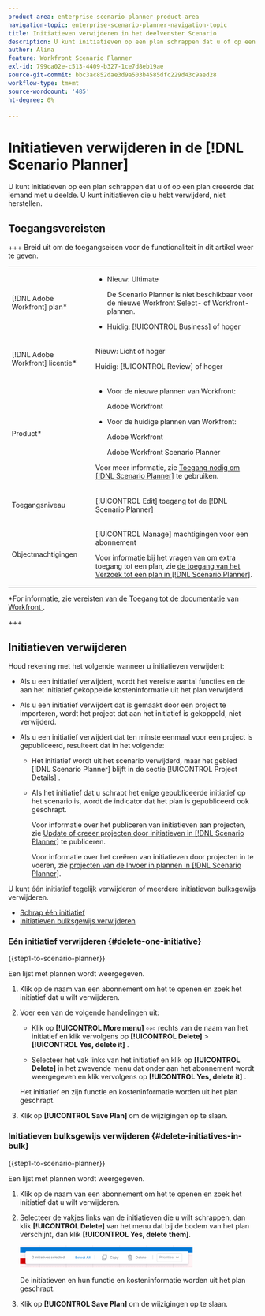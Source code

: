 ```yaml
---
product-area: enterprise-scenario-planner-product-area
navigation-topic: enterprise-scenario-planner-navigation-topic
title: Initiatieven verwijderen in het deelvenster Scenario
description: U kunt initiatieven op een plan schrappen dat u of op een plan creeerde dat iemand met u deelde. U kunt initiatieven die u hebt verwijderd, niet herstellen.
author: Alina
feature: Workfront Scenario Planner
exl-id: 799ca02e-c513-4409-b327-1ce7d8eb19ae
source-git-commit: bbc3ac852dae3d9a503b4585dfc229d43c9aed28
workflow-type: tm+mt
source-wordcount: '485'
ht-degree: 0%

---
```


# Initiatieven verwijderen in de [!DNL Scenario Planner]

U kunt initiatieven op een plan schrappen dat u of op een plan creeerde dat iemand met u deelde. U kunt initiatieven die u hebt verwijderd, niet herstellen.

## Toegangsvereisten

+++ Breid uit om de toegangseisen voor de functionaliteit in dit artikel weer te geven.

<table style="table-layout:auto"> 
 <col> 
 <col> 
 <tbody> 
  <tr> 
   <td> <p>[!DNL Adobe Workfront] plan*</p> </td> 
   <td> <ul></li>
   <li><p>Nieuw: Ultimate </p></li>
   <p>De Scenario Planner is niet beschikbaar voor de nieuwe Workfront Select- of Workfront-plannen. </p>
   <li><p>Huidig: [!UICONTROL Business] of hoger</p></ul>
   </td> 
  </tr> 
  <tr> 
   <td> <p>[!DNL Adobe Workfront] licentie*</p> </td> 
   <td> <p>Nieuw: Licht of hoger</p> 
   <p>Huidig: [!UICONTROL Review] of hoger</p> </td> 
  </tr> 
  <tr> 
   <td>Product* </td> 
   <td> <ul><li><p>Voor de nieuwe plannen van Workfront:</p><p> Adobe Workfront</li></p>
   <li><p>Voor de huidige plannen van Workfront: </p>
   <p>Adobe Workfront</p> <p>Adobe Workfront Scenario Planner</p></li></ul>

<p>Voor meer informatie, zie <a href="../scenario-planner/access-needed-to-use-sp.md" class="MCXref xref"> Toegang nodig om [!DNL Scenario Planner]</a> te gebruiken. </p> </td> 
  </tr> 
  <tr data-mc-conditions=""> 
   <td>Toegangsniveau </td> 
   <td> <p>[!UICONTROL Edit] toegang tot de [!DNL Scenario Planner]</p> </td> 
  </tr> 
  <tr data-mc-conditions=""> 
   <td> <p>Objectmachtigingen </p> </td> 
   <td> <p>[!UICONTROL Manage] machtigingen voor een abonnement</p> <p>Voor informatie bij het vragen van om extra toegang tot een plan, zie <a href="../scenario-planner/request-access-to-plan.md" class="MCXref xref"> de toegang van het Verzoek tot een plan in [!DNL Scenario Planner]</a>.</p> </td> 
  </tr> 
 </tbody> 
</table>

*For informatie, zie [ vereisten van de Toegang tot de documentatie van Workfront ](/help/quicksilver/administration-and-setup/add-users/access-levels-and-object-permissions/access-level-requirements-in-documentation.md).

+++

## Initiatieven verwijderen

Houd rekening met het volgende wanneer u initiatieven verwijdert:

* Als u een initiatief verwijdert, wordt het vereiste aantal functies en de aan het initiatief gekoppelde kosteninformatie uit het plan verwijderd.
* Als u een initiatief verwijdert dat is gemaakt door een project te importeren, wordt het project dat aan het initiatief is gekoppeld, niet verwijderd.
* Als u een initiatief verwijdert dat ten minste eenmaal voor een project is gepubliceerd, resulteert dat in het volgende:

   * Het initiatief wordt uit het scenario verwijderd, maar het gebied [!DNL Scenario Planner] blijft in de sectie [!UICONTROL Project Details] .
   * Als het initiatief dat u schrapt het enige gepubliceerde initiatief op het scenario is, wordt de indicator dat het plan is gepubliceerd ook geschrapt.

     Voor informatie over het publiceren van initiatieven aan projecten, zie [ Update of creeer projecten door initiatieven in  [!DNL Scenario Planner]](../scenario-planner/publish-scenarios-update-projects.md) te publiceren.

     Voor informatie over het creëren van initiatieven door projecten in te voeren, zie [ projecten van de Invoer in plannen in  [!DNL Scenario Planner]](../scenario-planner/import-projects-to-plans.md).

U kunt één initiatief tegelijk verwijderen of meerdere initiatieven bulksgewijs verwijderen.

* [ Schrap één initiatief ](#delete-one-initiative)
* [Initiatieven bulksgewijs verwijderen](#delete-initiatives-in-bulk)

### Eén initiatief verwijderen {#delete-one-initiative}

{{step1-to-scenario-planner}}

Een lijst met plannen wordt weergegeven.

1. Klik op de naam van een abonnement om het te openen en zoek het initiatief dat u wilt verwijderen.
1. Voer een van de volgende handelingen uit:

   * Klik op **[!UICONTROL More menu]** ![](assets/more-menu.png) rechts van de naam van het initiatief en klik vervolgens op **[!UICONTROL Delete]** > **[!UICONTROL Yes, delete it]** .

   * Selecteer het vak links van het initiatief en klik op **[!UICONTROL Delete]** in het zwevende menu dat onder aan het abonnement wordt weergegeven en klik vervolgens op **[!UICONTROL Yes, delete it]** .

   Het initiatief en zijn functie en kosteninformatie worden uit het plan geschrapt.

1. Klik op **[!UICONTROL Save Plan]** om de wijzigingen op te slaan.

### Initiatieven bulksgewijs verwijderen {#delete-initiatives-in-bulk}

{{step1-to-scenario-planner}}

Een lijst met plannen wordt weergegeven.

1. Klik op de naam van een abonnement om het te openen en zoek het initiatief dat u wilt verwijderen.
1. Selecteer de vakjes links van de initiatieven die u wilt schrappen, dan klik **[!UICONTROL Delete]** van het menu dat bij de bodem van het plan verschijnt, dan klik **[!UICONTROL Yes, delete them]**.

   ![](assets/bottom-manage-initiative-menu-350x45.png)

   De initiatieven en hun functie en kosteninformatie worden uit het plan geschrapt.

1. Klik op **[!UICONTROL Save Plan]** om de wijzigingen op te slaan.
